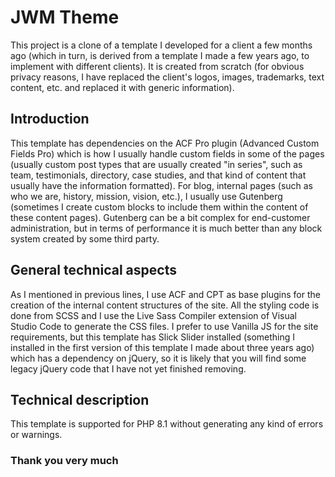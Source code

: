 # JWM Theme

This project is a clone of a template I developed for a client a few months ago (which in turn, is derived from a template I made a few years ago, to implement with different clients). It is created from scratch (for obvious privacy reasons, I have replaced the client's logos, images, trademarks, text content, etc. and replaced it with generic information).

## Introduction

This template has dependencies on the ACF Pro plugin (Advanced Custom Fields Pro) which is how I usually handle custom fields in some of the pages (usually custom post types that are usually created "in series", such as team, testimonials, directory, case studies, and that kind of content that usually have the information formatted). For blog, internal pages (such as who we are, history, mission, vision, etc.), I usually use Gutenberg (sometimes I create custom blocks to include them within the content of these content pages). Gutenberg can be a bit complex for end-customer administration, but in terms of performance it is much better than any block system created by some third party.

## General technical aspects

As I mentioned in previous lines, I use ACF and CPT as base plugins for the creation of the internal content structures of the site. All the styling code is done from SCSS and I use the Live Sass Compiler extension of Visual Studio Code to generate the CSS files. I prefer to use Vanilla JS for the site requirements, but this template has Slick Slider installed (something I installed in the first version of this template I made about three years ago) which has a dependency on jQuery, so it is likely that you will find some legacy jQuery code that I have not yet finished removing.

## Technical description

This template is supported for PHP 8.1 without generating any kind of errors or warnings.

### Thank you very much